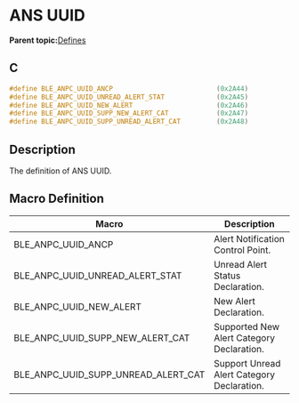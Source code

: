 # ANS UUID

**Parent topic:**[Defines](GUID-EF3C2DEB-43F8-4387-9DBE-25B3282EEDC1.md)

## C

```c
#define BLE_ANPC_UUID_ANCP                          (0x2A44)
#define BLE_ANPC_UUID_UNREAD_ALERT_STAT             (0x2A45)
#define BLE_ANPC_UUID_NEW_ALERT                     (0x2A46)
#define BLE_ANPC_UUID_SUPP_NEW_ALERT_CAT            (0x2A47)
#define BLE_ANPC_UUID_SUPP_UNREAD_ALERT_CAT         (0x2A48)
```

## Description

The definition of ANS UUID.

## Macro Definition

|Macro|Description|
|-----|-----------|
|BLE\_ANPC\_UUID\_ANCP|Alert Notification Control Point.|
|BLE\_ANPC\_UUID\_UNREAD\_ALERT\_STAT|Unread Alert Status Declaration.|
|BLE\_ANPC\_UUID\_NEW\_ALERT|New Alert Declaration.|
|BLE\_ANPC\_UUID\_SUPP\_NEW\_ALERT\_CAT|Supported New Alert Category Declaration.|
|BLE\_ANPC\_UUID\_SUPP\_UNREAD\_ALERT\_CAT|Support Unread Alert Category Declaration.|

